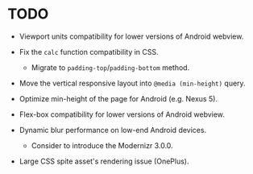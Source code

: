 # TODO

- Viewport units compatibility for lower versions of Android webview.
- Fix the `calc` function compatibility in CSS.
	- Migrate to `padding-top`/`padding-bottom` method.

- Move the vertical responsive layout into `@media (min-height)` query.
- Optimize min-height of the page for Android (e.g. Nexus 5).

- Flex-box compatibility for lower versions of Android webview.
- Dynamic blur performance on low-end Android devices.
	- Consider to introduce the Modernizr 3.0.0.

- Large CSS spite asset's rendering issue (OnePlus).
